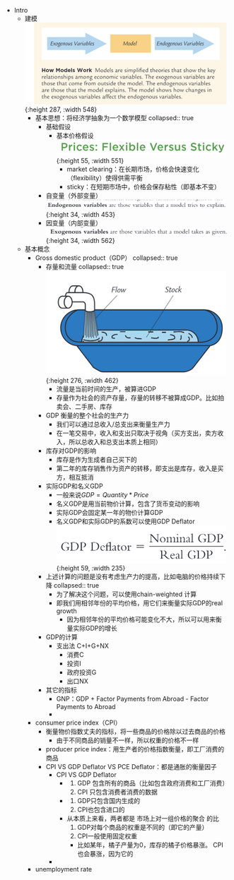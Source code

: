 - Intro
	- 建模
	   ![image.jpg](../assets/0471cd3c-7a6a-4859-bd38-a0b108f28661-1115003.jpg){:height 287, :width 548}
		- 基本思想：将经济学抽象为一个数学模型
		  collapsed:: true
			- 基础假设
				- 基本价格假设
				   ![image.jpg](../assets/352a13c0-eb58-4565-91fd-50ee03748e9a-1115003.jpg){:height 55, :width 551}
					- market clearing：在长期市场，价格会快速变化（flexibility）使得供需平衡
					- sticky：在短期市场中，价格会保存粘性（即基本不变）
			- 自变量（外部变量）
			   ![image.jpg](../assets/2f51a38c-2e40-45ad-8a07-e717758187d1-1115003.jpg){:height 34, :width 453}
			- 因变量（内部变量）
			   ![image.jpg](../assets/03827d19-9db7-49d2-ac89-9c3a611af533-1115003.jpg){:height 34, :width 562}
	- 基本概念
		- Gross  domestic  product（GDP）
		  collapsed:: true
			- 存量和流量
			  collapsed:: true
			   ![image.png](../assets/image_1663297503031_0.png){:height 276, :width 462}
				- 流量是当前时间的生产，被算进GDP
				- 存量作为社会的资产存量，存量的转移不被算成GDP。比如拍卖会、二手房、库存
			- GDP 衡量的整个社会的生产力
				- 我们可以通过总收入/总支出来衡量生产力
				- 在一笔交易中，收入和支出只取决于视角（买方支出，卖方收入，所以总收入和总支出本质上相同）
			- 库存对GDP的影响
				- 库存是作为生成者自己买下的
				- 第二年的库存销售作为资产的转移，即支出是库存，收入是买方，相互抵消
			- 实际GDP和名义GDP
				- 一般来说$GDP = Quantity * Price$
				- 名义GDP是用当前物价计算，包含了货币变动的影响
				- 实际GDP会固定某一年的物价计算GDP
				- 名义GDP和实际GDP的系数可以使用GDP Deflator
				  ![image.png](../assets/image_1663298649497_0.png){:height 59, :width 235}
			- 上述计算的问题是没有考虑生产力的提高，比如电脑的价格持续下降
			  collapsed:: true
				- 为了解决这个问题，可以使用chain-weighted 计算
				- 即我们用相邻年份的平均价格，用它们来衡量实际GDP的real growth
					- 因为相邻年份的平均价格可能变化不大，所以可以用来衡量实际GDP的增长
			- GDP的计算
				- 支出法 C+I+G+NX
					- 消费C
					- 投资I
					- 政府投资G
					- 出口NX
			- 其它的指标
				- GNP：GDP + Factor Payments from Abroad - Factor Payments to Abroad
				-
		- consumer price index（CPI）
			- 衡量物价指数丈夫的指标，将一些商品的价格除以过去商品的价格
				- 由于不同商品的销量不一样，所以权重的价格不一样
			- producer price index：用生产者的价格指数衡量，即工厂消费的商品
			- CPI VS GDP Deflator VS PCE Deflator：都是通胀的衡量因子
				- CPI VS GDP Deflator
					- 1. GDP 包含所有的商品（比如包含政府消费和工厂消费）
					  2. CPI 只包含消费者消费的数据
					- 1. GDP只包含国内生成的
					  2. CPI也包含进口的
					- 从本质上来看，两者都是 市场上对一组价格的聚合 的比
					  1. GDP对每个商品的权重是不同的（即它的产量）
					  2. CPI一般使用固定权重
						- 比如某年，橘子产量为0，库存的橘子价格暴涨。
						  CPI也会暴涨，因为它的
				-
		- unemployment rate